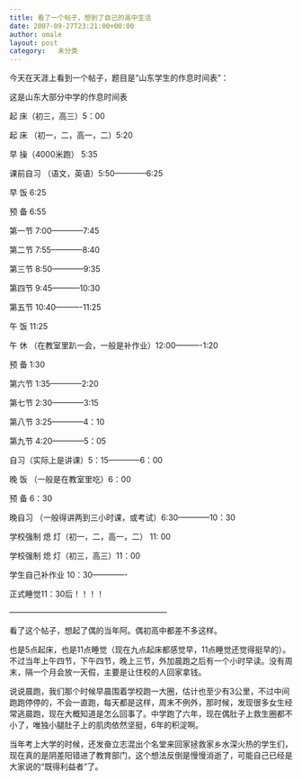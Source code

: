 ```yaml
---
title: 看了一个帖子，想到了自己的高中生活
date: 2007-09-27T23:21:00+00:00
author: omale
layout: post
category:   未分类  
---
```

今天在天涯上看到一个帖子，题目是“山东学生的作息时间表”：

这是山东大部分中学的作息时间表

起 床（初三，高三）5：00
  
起 床 （初一，二，高一，二）5:20
  
早 操（4000米跑） 5:35
  
课前自习 （语文，英语）5:50&#8212;&#8212;&#8212;&#8212;6:25
  
早 饭 6:25
  
预 备 6:55
  
第一节 7:00&#8212;&#8212;&#8212;&#8212;7:45
  
第二节 7:55&#8212;&#8212;&#8212;&#8212;8:40
  
第三节 8:50&#8212;&#8212;&#8212;&#8212;9:35
  
第四节 9:45&#8212;&#8212;&#8212;&#8211;10:30
  
第五节 10:40&#8212;&#8212;&#8212;-11:25
  
午 饭 11:25
  
午 休 （在教室里趴一会，一般是补作业）12:00&#8212;&#8212;&#8212;-1:20
  
预 备 1:30
  
第六节 1:35&#8212;&#8212;&#8212;&#8212;2:20
  
第七节 2:30&#8212;&#8212;&#8212;&#8212;3:15
  
第八节 3:25&#8212;&#8212;&#8212;&#8212;4：10
  
第九节 4:20&#8212;&#8212;&#8212;&#8212;5：05
  
自习（实际上是讲课）5：15&#8212;&#8212;&#8212;&#8212;6：00
  
晚 饭 （一般是在教室里吃）6：00
  
预 备 6：30
  
晚自习 （一般得讲两到三小时课，或考试）6:30&#8212;&#8212;&#8212;&#8212;10：30
  
学校强制 熄 灯（初一，二，高一，二） 11: 00
  
学校强制 熄 灯（初三，高三）11：00
  
学生自己补作业 10：30&#8212;&#8212;&#8212;&#8212;-
  
正式睡觉11：30后！！！！

&#8212;&#8212;&#8212;&#8212;&#8212;&#8212;&#8212;&#8212;&#8212;&#8212;&#8212;&#8212;&#8212;&#8212;&#8212;&#8212;&#8212;&#8212;&#8212;&#8212;

看了这个帖子，想起了偶的当年阿。偶初高中都差不多这样。

也是5点起床，也是11点睡觉（现在九点起床都感觉早，11点睡觉还觉得挺早的）。不过当年上午四节，下午四节，晚上三节，外加晨跑之后有一个小时早读。没有周末，隔一个月会放一天假，主要是让住校的人回家拿钱。

说说晨跑，我们那个时候早晨围着学校跑一大圈，估计也至少有3公里，不过中间跑跑停停的，不会一直跑，每天都是这样，周末不例外，那时候，发现很多女生经常逃晨跑，现在大概知道是怎么回事了。中学跑了六年，现在偶肚子上救生圈都不小了，唯独小腿肚子上的肌肉依然坚挺，6年的积淀啊。

当年考上大学的时候，还发奋立志混出个名堂来回家拯救家乡水深火热的学生们，现在真的是阴差阳错进了教育部门，这个想法反倒是慢慢消逝了，可能自己已经是大家说的“既得利益者”了。
